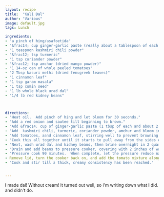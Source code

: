```yaml
---
layout: recipe
title:  "Kali Dal"
author: "Various"
image: default.jpg
tags: Lunch

ingredients:
- "a pinch of hing/asafoetida"
- "&frac14; cup ginger-garlic paste (really about a tablespoon of each and two tablespoons of water"
- "1 teaspoon kashmiri chili powder"
- "&frac12; tsp turmeric"
- "1 tsp coriander powder"
- "&frac12; tsp amchur (dried mango powder)"
- "1 14-oz can of whole peeled tomatoes"
- "2 Tbsp kasuri methi (dried fenugreek leaves)"
- "1 cinnamon leaf" 
- "1 tsp garam masala"
- "1 tsp cumin seed" 
- "1 lb whole black urad dal"
- "1/4 lb red kidney beans" 



directions:
- "Heat oil.  Add pinch of hing and let bloom for 30 seconds."
- "Add a red onion and sautee till beginning to brown."
- "Add &frac14; cup of ginger-garlic paste (1 tbsp of each and about 2 tbsp of water, honestly)" and cook for a minute or until just beginning to stick."
- "Add  kashmiri chili, turmeric, coriander powder, amchur and bloom in the hot oil."
- "Add tomatoes, aand cinnamon leaf, stirring well to prevent browning.  If you have some tomato paste, add it now"
- "Cook this all together until it starts to pull away from the sides of the pan.  You’ll have around a pint and a half.  You can chill this overnight in the fridge."
- "Next, wash urad dal and kidney beans, then brine overnight in 2 quarts of water with 3 tablespoons of kosher salt dissolved into it."
- "Drain and add beans to pressure cooker, covering with 2 inches of water.  Add a big pinch of salt."
- "Pressure cook 90 minutes.  When complete, let the pressure reduce naturally (though rapidly releasing won't kill anything)"
- Remove lid, turn the cooker back on, and add the tomato mixture along with a fat teaspoon of garam masala and cumin seed.  If you want to be motivated, you can bloom this in some hot ghee before adding."
- "Cook and stir till a thick, creamy consistency has been reached."


---
```


I made dal!  Without cream!  It turned out well, so I'm writing down what I did. and didn't do.

